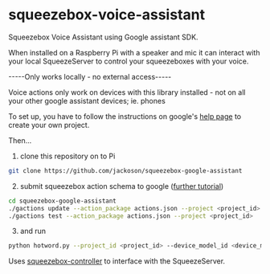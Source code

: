 # squeezebox-voice-assistant

Squeezebox Voice Assistant using Google assistant SDK.

When installed on a Raspberry Pi with a speaker and mic it can interact with your local SqueezeServer to control your squeezeboxes with your voice.

-----Only works locally - no external access-----

Voice actions only work on devices with this library installed - not on all your other google assistant devices; ie. phones

To set up, you have to follow the instructions on google's [help page](https://developers.google.com/assistant/sdk/guides/library/python/embed/setup) to create your own project.

Then...
1) clone this repository on to Pi
```bash
git clone https://github.com/jackoson/squeezebox-google-assistant
```
2) submit squeezebox action schema to google ([further tutorial](https://developers.google.com/assistant/sdk/guides/library/python/extend/custom-actions))
```bash
cd squeezebox-google-assistant
./gactions update --action_package actions.json --project <project_id>
./gactions test --action_package actions.json --project <project_id>
```

3) and run 
```bash
python hotword.py --project_id <project_id> --device_model_id <device_model_id> --ip_address <ip address of SqueezeServer>
```
Uses [squeezebox-controller](https://github.com/jackoson/squeezebox-controller) to interface with the SqueezeServer.

